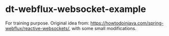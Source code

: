 # dt-webflux-websocket-example

For training purpose. Original idea from: https://howtodoinjava.com/spring-webflux/reactive-websockets/, with some small modifications.
